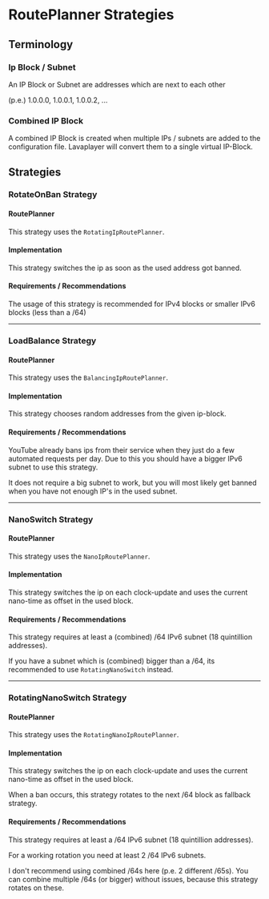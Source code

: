 # RoutePlanner Strategies

## Terminology
### Ip Block / Subnet
An IP Block or Subnet are addresses which are next to each other

(p.e.) 1.0.0.0, 1.0.0.1, 1.0.0.2, ...

### Combined IP Block
A combined IP Block is created when multiple IPs / subnets are added to the 
configuration file. Lavaplayer will convert them to a single virtual IP-Block.

## Strategies
### RotateOnBan Strategy
#### RoutePlanner
This strategy uses the `RotatingIpRoutePlanner`.
#### Implementation
This strategy switches the ip as soon as the used address got banned.
#### Requirements / Recommendations
The usage of this strategy is recommended for IPv4 blocks or smaller IPv6 blocks 
(less than a /64)

---

### LoadBalance Strategy
#### RoutePlanner
This strategy uses the `BalancingIpRoutePlanner`.
#### Implementation
This strategy chooses random addresses from the given ip-block.
#### Requirements / Recommendations
YouTube already bans ips from their service when they just do a few automated
requests per day. Due to this you should have a bigger IPv6 subnet to use this 
strategy.

It does not require a big subnet to work, but you will most likely get banned
when you have not enough IP's in the used subnet.

---

### NanoSwitch Strategy
#### RoutePlanner
This strategy uses the `NanoIpRoutePlanner`.
#### Implementation
This strategy switches the ip on each clock-update and uses the current nano-time
as offset in the used block.
#### Requirements / Recommendations
This strategy requires at least a (combined) /64 IPv6 subnet (18 quintillion 
addresses).

If you have a subnet which is (combined) bigger than a /64, its recommended to use
`RotatingNanoSwitch` instead.

---

### RotatingNanoSwitch Strategy
#### RoutePlanner
This strategy uses the `RotatingNanoIpRoutePlanner`.
#### Implementation
This strategy switches the ip on each clock-update and uses the current nano-time
as offset in the used block.

When a ban occurs, this strategy rotates to the next /64 block as fallback strategy.
#### Requirements / Recommendations
This strategy requires at least a /64 IPv6 subnet (18 quintillion 
addresses).

For a working rotation you need at least 2 /64 IPv6 subnets.

I don't recommend using combined /64s here (p.e. 2 different /65s). You can 
combine multiple /64s (or bigger) without issues, because this strategy 
rotates on these.